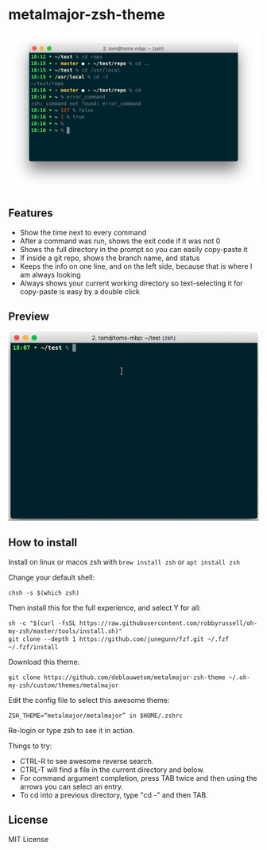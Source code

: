 # metalmajor-zsh-theme

![Alt text](/metalmajor-zsh-theme-screenshot.png?raw=true "metalmajor-zsh-screenshot")

## Features

- Show the time next to every command
- After a command was run, shows the exit code if it was not 0
- Shows the full directory in the prompt so you can easily copy-paste it
- If inside a git repo, shows the branch name, and status
- Keeps the info on one line, and on the left side, because that is where I am always looking
- Always shows your current working directory so text-selecting it for copy-paste is easy by a double click

## Preview

![Alt text](/example-use-metalmajor-zsh.gif?raw=true "metalmajor-zsh-gif")


## How to install

Install on linux or macos zsh with `brew install zsh` or `apt install zsh`

Change your default shell:
```
chsh -s $(which zsh)
```

Then install this for the full experience, and select Y for all:
```
sh -c "$(curl -fsSL https://raw.githubusercontent.com/robbyrussell/oh-my-zsh/master/tools/install.sh)"
git clone --depth 1 https://github.com/junegunn/fzf.git ~/.fzf
~/.fzf/install
```

Download this theme:
```
git clone https://github.com/deblauwetom/metalmajor-zsh-theme ~/.oh-my-zsh/custom/themes/metalmajor
```

Edit the config file to select this awesome theme:
```
ZSH_THEME=“metalmajor/metalmajor” in $HOME/.zshrc
```

Re-login or type zsh to see it in action.

Things to try:
- CTRL-R to see awesome reverse search. 
- CTRL-T will find a file in the current directory and below.
- For command argument completion, press TAB twice and then using the arrows you can select an entry.
- To cd into a previous directory, type "cd -" and then TAB.  


## License

MIT License
